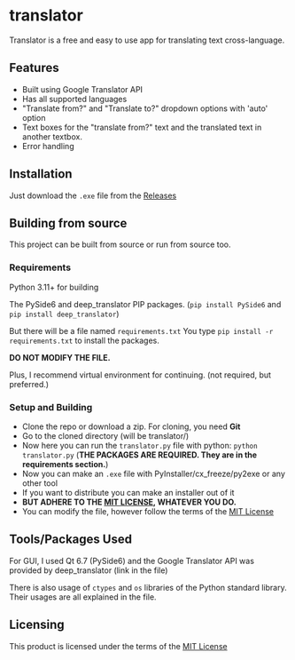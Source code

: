 # translator

Translator is a free and easy to use app for translating text cross-language.

## Features

- Built using Google Translator API
- Has all supported languages
- "Translate from?" and "Translate to?" dropdown options with 'auto' option
- Text boxes for the "translate from?" text and the translated text in another textbox.
- Error handling

## Installation

Just download the `.exe` file from the [Releases](https://github.com/agnivomallick/translator/releases)

## Building from source

This project can be built from source or run from source too.

### Requirements
Python 3.11+ for building

The PySide6 and deep_translator PIP packages. (`pip install PySide6` and `pip install deep_translator`)

But there will be a file named `requirements.txt` You type `pip install -r requirements.txt` to install the packages.

**DO NOT MODIFY THE FILE.**

Plus, I recommend virtual environment for continuing. (not required, but preferred.)

### Setup and Building
- Clone the repo or download a zip. For cloning, you need **Git**
- Go to the cloned directory (will be translator/)
- Now here you can run the `translator.py` file with python: `python translator.py` (**THE PACKAGES ARE REQUIRED. They are in the requirements section.**)
- Now you can make an `.exe` file with PyInstaller/cx_freeze/py2exe or any other tool
- If you want to distribute you can make an installer out of it
- **BUT ADHERE TO THE [MIT LICENSE](https://github.com/agnivomallick/translator/blob/main/LICENSE), WHATEVER YOU DO.**
- You can modify the file, however follow the terms of the [MIT License](https://github.com/agnivomallick/translator/blob/main/LICENSE)

## Tools/Packages Used

For GUI, I used Qt 6.7 (PySide6) and the Google Translator API was provided by deep_translator (link in the file)

There is also usage of `ctypes` and `os` libraries of the Python standard library. Their usages are all explained in the file.

## Licensing

This product is licensed under the terms of the [MIT License](https://github.com/agnivomallick/translator/blob/main/LICENSE)
